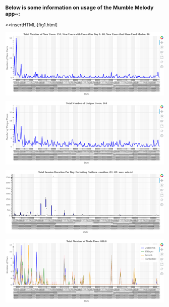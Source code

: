 ### Below is some information on usage of the Mumble Melody app~: 

<<insertHTML:[fig1.html]

![Fig1](/images/Fig1.png)

![Fig2](/images/Fig2.png)

![Fig3](/images/Fig3.png)

![Fig4](/images/Fig4.png)


